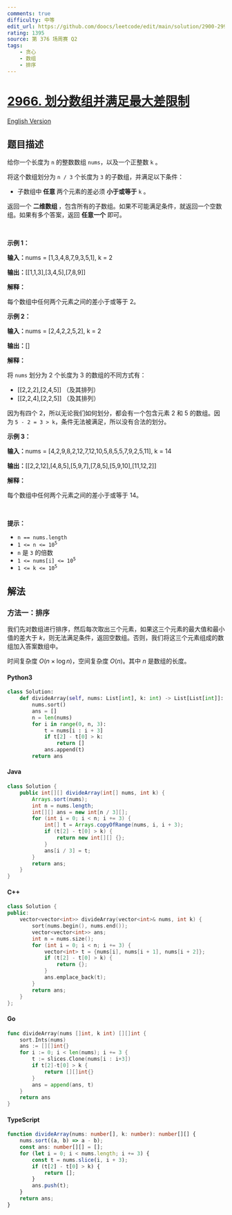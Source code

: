```yaml
---
comments: true
difficulty: 中等
edit_url: https://github.com/doocs/leetcode/edit/main/solution/2900-2999/2966.Divide%20Array%20Into%20Arrays%20With%20Max%20Difference/README.md
rating: 1395
source: 第 376 场周赛 Q2
tags:
    - 贪心
    - 数组
    - 排序
---
```


<!-- problem:start -->

# [2966. 划分数组并满足最大差限制](https://leetcode.cn/problems/divide-array-into-arrays-with-max-difference)

[English Version](/solution/2900-2999/2966.Divide%20Array%20Into%20Arrays%20With%20Max%20Difference/README_EN.md)

## 题目描述

<!-- description:start -->

<p>给你一个长度为 <code>n</code> 的整数数组 <code>nums</code>，以及一个正整数 <code>k</code> 。</p>

<p>将这个数组划分为&nbsp;<code>n / 3</code>&nbsp;个长度为 <code>3</code> 的子数组，并满足以下条件：</p>

<ul>
	<li>子数组中<strong> 任意 </strong>两个元素的差必须 <strong>小于或等于</strong> <code>k</code> 。</li>
</ul>

<p>返回一个<em> </em><strong>二维数组 </strong>，包含所有的子数组。如果不可能满足条件，就返回一个空数组。如果有多个答案，返回 <strong>任意一个</strong> 即可。</p>

<p>&nbsp;</p>

<p><strong class="example">示例 1：</strong></p>

<div class="example-block">
<p><span class="example-io"><b>输入：</b>nums = [1,3,4,8,7,9,3,5,1], k = 2</span></p>

<p><span class="example-io"><b>输出：</b>[[1,1,3],[3,4,5],[7,8,9]]</span></p>

<p><strong>解释：</strong></p>

<p>每个数组中任何两个元素之间的差小于或等于 2。</p>
</div>

<p><strong class="example">示例 2：</strong></p>

<div class="example-block">
<p><span class="example-io"><b>输入：</b></span><span class="example-io">nums = [2,4,2,2,5,2], k = 2</span></p>

<p><span class="example-io"><b>输出：</b></span><span class="example-io">[]</span></p>

<p><strong>解释：</strong></p>

<p>将&nbsp;<code>nums</code>&nbsp;划分为 2 个长度为 3 的数组的不同方式有：</p>

<ul>
	<li>[[2,2,2],[2,4,5]] （及其排列）</li>
	<li>[[2,2,4],[2,2,5]] （及其排列）</li>
</ul>

<p>因为有四个 2，所以无论我们如何划分，都会有一个包含元素 2 和 5 的数组。因为&nbsp;<code>5 - 2 = 3 &gt; k</code>，条件无法被满足，所以没有合法的划分。</p>
</div>

<p><strong class="example">示例 3：</strong></p>

<div class="example-block">
<p><span class="example-io"><b>输入：</b></span><span class="example-io">nums = [4,2,9,8,2,12,7,12,10,5,8,5,5,7,9,2,5,11], k = 14</span></p>

<p><span class="example-io"><b>输出：</b></span><span class="example-io">[[2,2,12],[4,8,5],[5,9,7],[7,8,5],[5,9,10],[11,12,2]]</span></p>

<p><strong>解释：</strong></p>

<p>每个数组中任何两个元素之间的差小于或等于 14。</p>
</div>

<p>&nbsp;</p>

<p><strong>提示：</strong></p>

<ul>
	<li><code>n == nums.length</code></li>
	<li><code>1 &lt;= n &lt;= 10<sup>5</sup></code></li>
	<li><code>n</code> 是 <code>3</code> 的倍数</li>
	<li><code>1 &lt;= nums[i] &lt;= 10<sup>5</sup></code></li>
	<li><code>1 &lt;= k &lt;= 10<sup>5</sup></code></li>
</ul>

<!-- description:end -->

## 解法

<!-- solution:start -->

### 方法一：排序

我们先对数组进行排序，然后每次取出三个元素，如果这三个元素的最大值和最小值的差大于 $k$，则无法满足条件，返回空数组。否则，我们将这三个元素组成的数组加入答案数组中。

时间复杂度 $O(n \times \log n)$，空间复杂度 $O(n)$。其中 $n$ 是数组的长度。

<!-- tabs:start -->

#### Python3

```python
class Solution:
    def divideArray(self, nums: List[int], k: int) -> List[List[int]]:
        nums.sort()
        ans = []
        n = len(nums)
        for i in range(0, n, 3):
            t = nums[i : i + 3]
            if t[2] - t[0] > k:
                return []
            ans.append(t)
        return ans
```

#### Java

```java
class Solution {
    public int[][] divideArray(int[] nums, int k) {
        Arrays.sort(nums);
        int n = nums.length;
        int[][] ans = new int[n / 3][];
        for (int i = 0; i < n; i += 3) {
            int[] t = Arrays.copyOfRange(nums, i, i + 3);
            if (t[2] - t[0] > k) {
                return new int[][] {};
            }
            ans[i / 3] = t;
        }
        return ans;
    }
}
```

#### C++

```cpp
class Solution {
public:
    vector<vector<int>> divideArray(vector<int>& nums, int k) {
        sort(nums.begin(), nums.end());
        vector<vector<int>> ans;
        int n = nums.size();
        for (int i = 0; i < n; i += 3) {
            vector<int> t = {nums[i], nums[i + 1], nums[i + 2]};
            if (t[2] - t[0] > k) {
                return {};
            }
            ans.emplace_back(t);
        }
        return ans;
    }
};
```

#### Go

```go
func divideArray(nums []int, k int) [][]int {
	sort.Ints(nums)
	ans := [][]int{}
	for i := 0; i < len(nums); i += 3 {
		t := slices.Clone(nums[i : i+3])
		if t[2]-t[0] > k {
			return [][]int{}
		}
		ans = append(ans, t)
	}
	return ans
}
```

#### TypeScript

```ts
function divideArray(nums: number[], k: number): number[][] {
    nums.sort((a, b) => a - b);
    const ans: number[][] = [];
    for (let i = 0; i < nums.length; i += 3) {
        const t = nums.slice(i, i + 3);
        if (t[2] - t[0] > k) {
            return [];
        }
        ans.push(t);
    }
    return ans;
}
```

<!-- tabs:end -->

<!-- solution:end -->

<!-- problem:end -->
